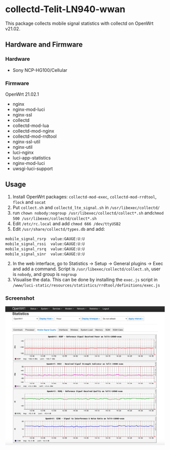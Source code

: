# collectd-Telit-LN940-wwan

This package collects mobile signal statistics with collectd on OpenWrt v21.02. 

## Hardware and Firmware
### Hardware
- Sony NCP-HG100/Cellular
### Firmware
OpenWrt 21.02.1
- nginx
- nginx-mod-luci
- nginx-ssl
- collectd
- collectd-mod-lua
- collectd-mod-nginx
- collectd-mod-rrdtool
- nginx-ssl-util
- nginx-util
- luci-nginx
- luci-app-statistics
- nginx-mod-luci
- uwsgi-luci-support

## Usage
1. Install OpenWrt packages: `collectd-mod-exec`, `collectd-mod-rrdtool`, `flock` and `socat`
2. Put `collect.sh` and `collectd_lte_signal.sh` in `/usr/libexec/collectd/`
3. run `chown nobody:nogroup /usr/libexec/collectd/collect*.sh` and`chmod 500 /usr/libexec/collectd/collect*.sh`
4. Edit `/etc/rc.local`  and add `chmod 666 /dev/ttyUSB2` 
5. Edit `/usr/share/collectd/types.db` and add:
```
mobile_signal_rsrp	value:GAUGE:U:U
mobile_signal_rssi	value:GAUGE:U:U
mobile_signal_rsrq	value:GAUGE:U:U
mobile_signal_sinr	value:GAUGE:U:U
```
2. In the web interface, go to Statistics -> Setup -> General plugins -> Exec
   and add a command. Script is `/usr/libexec/collectd/collect.sh`, user
   is `nobody`, and group is `nogroup`
3. Visualise the data. This can be done by installing the `exec.js` script in
    `/www/luci-static/resources/statistics/rrdtool/definitions/exec.js`

### Screenshot
<img src="screenshot.png" width="600" alt="colloctd exec" />
